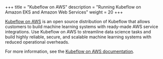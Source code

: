 +++
title = "Kubeflow on AWS"
description = "Running Kubeflow on Amazon EKS and Amazon Web Services"
weight = 20
+++

[Kubeflow on AWS](https://awslabs.github.io/kubeflow-manifests/) is an open source distribution of Kubeflow that allows customers to build machine learning systems with ready-made AWS service integrations. Use Kubeflow on AWS to streamline data science tasks and build highly reliable, secure, and scalable machine learning systems with reduced operational overheads. 

For more information, see the [Kubeflow on AWS documentation](https://awslabs.github.io/kubeflow-manifests/docs/).